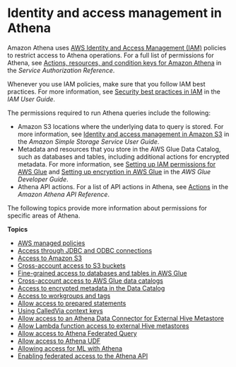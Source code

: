 # Identity and access management in Athena<a name="security-iam-athena"></a>

Amazon Athena uses [AWS Identity and Access Management \(IAM\)](https://docs.aws.amazon.com/IAM/latest/UserGuide/introduction.html) policies to restrict access to Athena operations\. For a full list of permissions for Athena, see [Actions, resources, and condition keys for Amazon Athena](https://docs.aws.amazon.com/service-authorization/latest/reference/list_amazonathena.html) in the *Service Authorization Reference*\.

Whenever you use IAM policies, make sure that you follow IAM best practices\. For more information, see [Security best practices in IAM](https://docs.aws.amazon.com/IAM/latest/UserGuide/best-practices.html) in the *IAM User Guide*\.

The permissions required to run Athena queries include the following:
+ Amazon S3 locations where the underlying data to query is stored\. For more information, see [Identity and access management in Amazon S3](https://docs.aws.amazon.com/AmazonS3/latest/dev/s3-access-control.html) in the *Amazon Simple Storage Service User Guide*\.
+ Metadata and resources that you store in the AWS Glue Data Catalog, such as databases and tables, including additional actions for encrypted metadata\. For more information, see [Setting up IAM permissions for AWS Glue](https://docs.aws.amazon.com/glue/latest/dg/getting-started-access.html) and [Setting up encryption in AWS Glue](https://docs.aws.amazon.com/glue/latest/dg/set-up-encryption.html) in the *AWS Glue Developer Guide*\.
+ Athena API actions\. For a list of API actions in Athena, see [Actions](https://docs.aws.amazon.com/athena/latest/APIReference/API_Operations.html) in the *Amazon Athena API Reference*\.

The following topics provide more information about permissions for specific areas of Athena\.

**Topics**
+ [AWS managed policies](managed-policies.md)
+ [Access through JDBC and ODBC connections](policy-actions.md)
+ [Access to Amazon S3](s3-permissions.md)
+ [Cross\-account access to S3 buckets](cross-account-permissions.md)
+ [Fine\-grained access to databases and tables in AWS Glue](fine-grained-access-to-glue-resources.md)
+ [Cross\-account access to AWS Glue data catalogs](security-iam-cross-account-glue-catalog-access.md)
+ [Access to encrypted metadata in the Data Catalog](access-encrypted-data-glue-data-catalog.md)
+ [Access to workgroups and tags](workgroups-access.md)
+ [Allow access to prepared statements](security-iam-athena-prepared-statements.md)
+ [Using CalledVia context keys](security-iam-athena-calledvia.md)
+ [Allow access to an Athena Data Connector for External Hive Metastore](hive-metastore-iam-access.md)
+ [Allow Lambda function access to external Hive metastores](hive-metastore-iam-access-lambda.md)
+ [Allow access to Athena Federated Query](federated-query-iam-access.md)
+ [Allow access to Athena UDF](udf-iam-access.md)
+ [Allowing access for ML with Athena](machine-learning-iam-access.md)
+ [Enabling federated access to the Athena API](access-federation-saml.md)